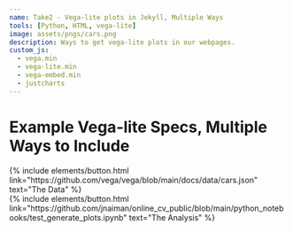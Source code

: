 ```yaml
---
name: Take2 - Vega-lite plots in Jekyll, Multiple Ways
tools: [Python, HTML, vega-lite]
image: assets/pngs/cars.png
description: Ways to get vega-lite plots in our webpages.
custom_js:
  - vega.min
  - vega-lite.min
  - vega-embed.min
  - justcharts
---
```



# Example Vega-lite Specs, Multiple Ways to Include



<vegachart schema-url="{{ site.baseurl }}/assets/json/fromvegaeditor.json" style="width: 100%"></vegachart>

<vegachart schema-url="{{ site.baseurl }}/assets/json/interactivefromvegaeditor.json" style="width: 100%"></vegachart>

<!-- these are written in a combo of html and liquid --> 

<div class="left">
{% include elements/button.html link="https://github.com/vega/vega/blob/main/docs/data/cars.json" text="The Data" %}
</div>

<div class="right">
{% include elements/button.html link="https://github.com/jnaiman/online_cv_public/blob/main/python_notebooks/test_generate_plots.ipynb" text="The Analysis" %}
</div>

